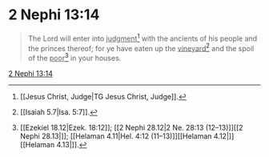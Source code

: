 # 2 Nephi 13:14

> The Lord will enter into <u>judgment</u>[^a] with the ancients of his people and the princes thereof; for ye have eaten up the <u>vineyard</u>[^b] and the spoil of the <u>poor</u>[^c] in your houses.

[2 Nephi 13:14](https://www.churchofjesuschrist.org/study/scriptures/bofm/2-ne/13?lang=eng&id=p14#p14)


[^a]: [[Jesus Christ, Judge|TG Jesus Christ, Judge]].  
[^b]: [[Isaiah 5.7|Isa. 5:7]].  
[^c]: [[Ezekiel 18.12|Ezek. 18:12]]; [[2 Nephi 28.12|2 Ne. 28:13 (12–13)]][[2 Nephi 28.13|]]; [[Helaman 4.11|Hel. 4:12 (11–13)]][[Helaman 4.12|]][[Helaman 4.13|]].  
